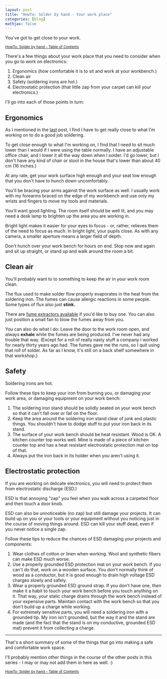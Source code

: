 ```yaml
---
layout: post
title: "HowTo: Solder by hand - Your work place"
categories: [blog]
mathjax: false
---
```

You've got to get close to your work.

<sub>[HowTo: Solder by hand - Table of Contents](howtosolder-toc)</sub>

There's a few things about your work place that you need to consider when you go to work on electronics:

1. Ergonomics (how comfortable it is to sit and work at your workbench.)
2. Clean air
3. Safety (soldering irons are hot.)
4. Electrostatic protection (that little zap from your carpet can kill your electronics.)

I'll go into each of those points in turn:

## Ergonomics

As I mentioned in the [last](howtosolder-1visioncheck) post, I find I have to get really close to what I'm working on to do a good job soldering.

To get close enough to what I'm working on, I find that I need to sit much lower than I would if I were using the table normally.  I have an adjustable office chair, and I lower it all the way down when I solder.  I'd go lower, but I don't have any kind of chair or stool in the house that's lower than about 40 cm (16 inches.)

At any rate, get your work surface high enough and your seat low enough that you don't have to hunch down uncomfortably.

You'll be bracing your arms against the work surface as well.  I usually work with my forearms braced on the edge of my workbench and use only my wrists and fingers to move my tools and materials.

You'll want good lighting.  The room itself should be well lit, and you may need a desk lamp to brighten up the area you are working in.

Bright light makes it easier for your eyes to focus - or, rather, relieves them of the need to focus as much.  In bright light, your pupils close.  As with any camera, a smaller aperture means a larger field of depth.

Don't hunch over your work bench for hours on end.  Stop now and again and sit up straight, or stand up and walk around the room a bit.

## Clean air

You'll probably want to to something to keep the air in your work room clean.

The flux used to make solder flow properly evaporates in the heat from the soldering iron.  The fumes can cause allergic reactions in some people.  Some types of flux also just **stink.**

There are [fume extractors available](https://www.amazon.com/s?k=fume+extractor) if you'd like to buy one.  You can also just position a small fan to blow the fumes away from you.

You can also do what I do:
Leave the door to the work room open, and always **exhale** while the fumes are being produced.  I've never had any trouble that way. (Except for a roll of really nasty stuff a company I worked for nearly thirty years ago had.  The fumes gave me the runs, so I quit using that roll of solder.  As far as I know, it's still on a back shelf somewhere in that workshop.)

## Safety

Soldering irons are hot.

Follow these tips to keep your iron from burning you, or damaging your work area, or damaging equipment on your work bench:

1. The soldering iron stand should be solidly seated on your work bench so that it can't fall over or fall on the floor.
2. Keep the area around the soldering iron stand clear of junk and plastic things.  You shouldn't have to dodge stuff to put your iron back in its stand.
3. The surface of your work bench should be heat resistant.  Wood is OK.  A kitchen counter top works well.  Mine is made of a piece of kitchen counter top and has a heat resistant electrostatic protection mat on top of that.
4.  Always put the iron back in its holder when you aren't using it.

## Electrostatic protection

If you are working on delicate electronics, you will need to protect them from electrostatic discharge (ESD.)  

ESD is that annoying "zap" you feel when you walk across a carpeted floor and then touch a door knob.

ESD can also be unnoticeable (no zap) but still damage your projects.  It can build up on you or your tools or your equipment without you noticing just in the course of moving things around.  ESD can kill your stuff dead, even if you never notice a single zap.

Follow these tips to reduce the chances of ESD damaging your projects and components:

1. Wear clothes of cotton or linen when working.  Wool and synthetic fibers can make ESD much worse.
2. Use a properly grounded ESD protection mat on your work bench.  If you can't do that, work on a wooden surface.  You don't normally think of wood as a conductor, but it is good enough to drain high voltage ESD charges slowly and safely.
3.  Wear a properly grounded ESD ground strap.  If you don't have one, then make it a habit to touch your work bench before you touch anything on it.  That way, your static charge drains through the work bench instead of your expensive parts.  Maintain contact with the work bench so that you don't build up a charge while working.
4.  For extremely sensitive parts, you will need a soldering iron with a grounded tip.  My iron isn't grounded, but the way it and the stand are made (and the fact that the stand is on my conductive, grounded ESD mat) prevent it from collecting a charge.

------------------

That's a short summary of some of the things that go into making a safe and comfortable work space.

I'll probably mention other things in the course of the other posts in this series - I may or may not add them in here as well. :)

<sub>[HowTo: Solder by hand - Table of Contents](howtosolder-toc)</sub>
